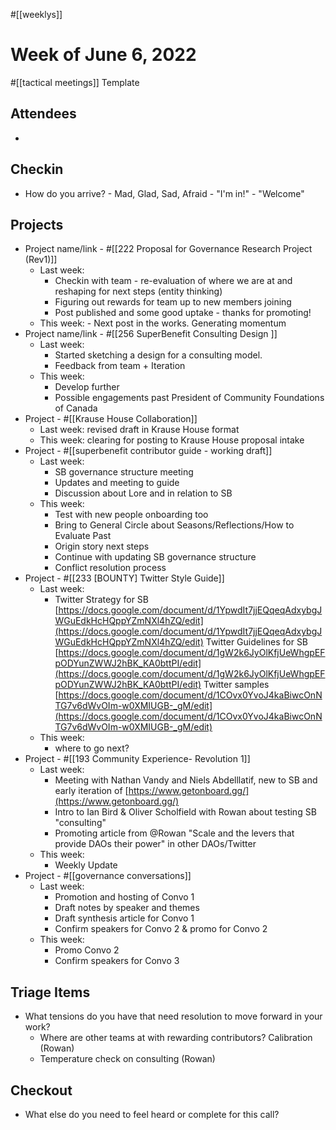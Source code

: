 #[[weeklys]] 
# Week of June 6, 2022
#[[tactical meetings]] Template

## Attendees
- 

## Checkin
- How do you arrive? - Mad, Glad, Sad, Afraid - "I'm in!" - "Welcome"


## Projects
- Project name/link - #[[222 Proposal for Governance Research Project (Rev1)]] 
	- Last week: 
		- Checkin with team - re-evaluation of where we are at and reshaping for next steps (entity thinking)
		- Figuring out rewards for team up to new members joining
		- Post published and some good uptake - thanks for promoting!
	- This week: - Next post in the works. Generating momentum
- Project name/link - #[[256 SuperBenefit Consulting Design ]] 
	- Last week: 
		- Started sketching a design for a consulting model. 
		- Feedback from team + Iteration
	- This week: 
		- Develop further
		- Possible engagements past President of Community Foundations of Canada
- Project - #[[Krause House Collaboration]] 
	- Last week: revised draft in Krause House format
	- This week: clearing for posting to Krause House proposal intake
- Project - #[[superbenefit contributor guide - working draft]] 
	- Last week: 
		- SB governance structure meeting
		- Updates and meeting to guide
		- Discussion about Lore and in relation to SB
	- This week: 
		- Test with new people onboarding too
		- Bring to General Circle about Seasons/Reflections/How to Evaluate Past 
		- Origin story next steps
		- Continue with updating SB governance structure 
		- Conflict resolution process
- Project - #[[233 [BOUNTY] Twitter Style Guide]] 
	- Last week: 
		- Twitter Strategy for SB
[https://docs.google.com/document/d/1YpwdIt7jjEQqeqAdxybgJWGuEdkHcHQppYZmNXl4hZQ/edit](https://docs.google.com/document/d/1YpwdIt7jjEQqeqAdxybgJWGuEdkHcHQppYZmNXl4hZQ/edit)
Twitter Guidelines for SB 
[https://docs.google.com/document/d/1gW2k6JyOlKfjUeWhgpEFpODYunZWWJ2hBK_KA0bttPI/edit](https://docs.google.com/document/d/1gW2k6JyOlKfjUeWhgpEFpODYunZWWJ2hBK_KA0bttPI/edit)
Twitter samples [https://docs.google.com/document/d/1COvx0YvoJ4kaBiwcOnNTG7v6dWvOIm-w0XMIUGB-_gM/edit](https://docs.google.com/document/d/1COvx0YvoJ4kaBiwcOnNTG7v6dWvOIm-w0XMIUGB-_gM/edit) 
	- This week: 
		- where to go next?
- Project - #[[193 Community Experience- Revolution 1]] 
	- Last week: 
		- Meeting with Nathan Vandy and Niels Abdelllatif, new to SB and early iteration of [https://www.getonboard.gg/](https://www.getonboard.gg/) 
		- Intro to Ian Bird & Oliver Scholfield with Rowan about testing SB "consulting" 
		- Promoting article from @Rowan  "Scale and the levers that provide DAOs their power" in other DAOs/Twitter
	- This week: 
		- Weekly Update
- Project - #[[governance conversations]] 
	- Last week: 
		- Promotion and hosting of Convo 1 
		- Draft notes by speaker and themes
		- Draft synthesis article for Convo 1
		- Confirm speakers for Convo 2 & promo for Convo 2
	- This week: 
		- Promo Convo 2
		- Confirm speakers for Convo 3

## Triage Items
- What tensions do you have that need resolution to move forward in your work?
	- Where are other teams at with rewarding contributors? Calibration (Rowan)
	- Temperature check on consulting (Rowan)

## Checkout
- What else do you need to feel heard or complete for this call?
